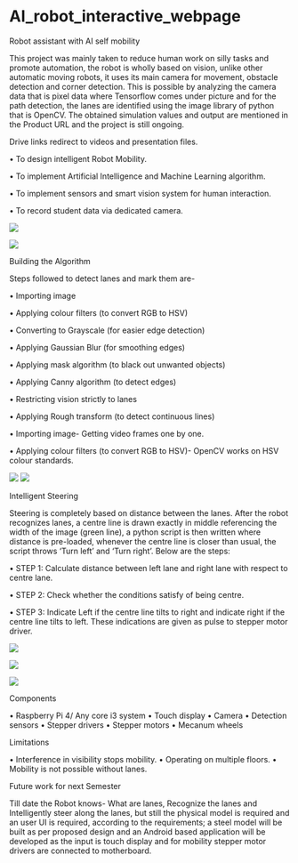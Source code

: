 ﻿# AI_robot_interactive_webpage

Robot assistant with AI self mobility



This project was mainly taken to reduce human work on silly tasks and promote automation, the robot is wholly based on vision, unlike other automatic moving robots, it uses its main camera for movement, obstacle detection and corner detection. This is possible by analyzing the camera data that is pixel data where Tensorflow comes under picture and for the path detection, the lanes are identified using the image library of python that is OpenCV.  The obtained simulation values and output are mentioned in the Product URL and the project is still ongoing.


Drive links redirect to videos and presentation files.

•	To design intelligent Robot Mobility.

•	To implement Artificial Intelligence and Machine Learning algorithm.

•	To implement sensors and smart vision system for human interaction.

•	To record student data via dedicated camera. 



![](img/9.png)


![](img/1.jpg)

Building the Algorithm

Steps followed to detect lanes and mark them are-

•	Importing image

•	Applying colour filters (to convert RGB to HSV)

•	Converting to Grayscale (for easier edge detection)

•	Applying Gaussian Blur (for smoothing edges)

•	Applying mask algorithm (to black out unwanted objects)

•	Applying Canny algorithm (to detect edges)

•	Restricting vision strictly to lanes

•	Applying Rough transform (to detect continuous lines)

•	Importing image-
  Getting video frames one by one.

•	Applying colour filters (to convert RGB to HSV)-
OpenCV works on HSV colour standards.

![](img/2.png)
![](img/3.png)

Intelligent Steering

Steering is completely based on distance between the lanes. After the robot recognizes lanes, a centre line is drawn exactly in middle referencing the width of the image (green line), a python script is then written where distance is pre-loaded, whenever the centre line is closer than usual, the script throws ‘Turn left’ and ‘Turn right’. Below are the steps:

•	STEP 1: Calculate distance between left lane and right lane with respect to centre lane.

•	STEP 2: Check whether the conditions satisfy of being centre.

•	STEP 3: Indicate Left if the centre line tilts to right and indicate right if the centre line tilts to left.
        These indications are given as pulse to stepper motor driver.

![](img/4.png)

![](img/5.png)

![](img/6.png)

Components

•	Raspberry Pi 4/ Any core i3 system
•	Touch display
•	Camera
•	Detection sensors
•	Stepper drivers
•	Stepper motors
•	Mecanum wheels


Limitations

•	Interference in visibility stops mobility.
•	Operating on multiple floors.
•	Mobility is not possible without lanes.


Future work for next Semester

Till date the Robot knows- What are lanes, Recognize the lanes and Intelligently steer along the lanes, but still the physical model is required and an user UI is required, according to the requirements; a steel model will be built as per proposed design and an Android based application will be developed as the input is touch display and for mobility stepper motor drivers are connected to motherboard.


